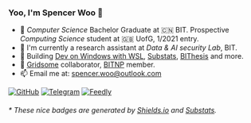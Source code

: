 ### Yoo, I'm Spencer Woo 👋

- 🍻 _Computer Science_ Bachelor Graduate at 🇨🇳 BIT. Prospective _Computing Science_ student at 🇬🇧 UofG, 1/2021 entry.
- 🔭 I'm currently a research assistant at _Data & AI security Lab_, BIT.
- 👯 Building [Dev on Windows with WSL](https://dowww.spencerwoo.com/), [Substats](https://api.spencerwoo.com/substats/), [BIThesis](https://github.com/BITNP/BIThesis) and more.
- 🥑 [Gridsome](https://github.com/gridsome) collaborator, [BITNP](https://github.com/BITNP) member.
- 📫 Email me at: [spencer.woo@outlook.com](mailto:spencer.woo@outlook.com)

[![GitHub](https://img.shields.io/badge/dynamic/json?logo=github&label=GitHub+Followers&labelColor=282c34&color=181717&query=%24.data.totalSubs&url=https%3A%2F%2Fapi.spencerwoo.com%2Fsubstats%2F%3Fsource%3Dgithub%26queryKey%3Dspencerwooo&longCache=true)](https://github.com/spencerwooo)
[![Telegram](https://img.shields.io/badge/dynamic/json?logo=telegram&label=%40realSpencerWoo&labelColor=2CA5E0&color=282c34&query=%24.data.totalSubs&url=https%3A%2F%2Fapi.spencerwoo.com%2Fsubstats%2F%3Fsource%3Dtelegram%26queryKey%3DrealSpencerWoo&longCache=true)](https://t.me/realSpencerWoo)
[![Feedly](https://img.shields.io/badge/dynamic/json?logo=rss&logoColor=white&label=RSS&labelColor=ffa500&suffix=+subscribers&color=282c34&query=%24.data.totalSubs&url=https%3A%2F%2Fapi.spencerwoo.com%2Fsubstats%2F%3Fsource%3Dfeedly%257Cinoreader%26queryKey%3Dhttps%3A%2F%2Fblog.spencerwoo.com%2Fposts%2Findex.xml&longCache=true)](https://blog.spencerwoo.com/)

<h6>* These nice badges are generated by <a href="https://shields.io/">Shields.io</a> and <a href="https://github.com/spencerwooo/Substats">Substats</a>.</h6>

<!--
**spencerwooo/spencerwooo** is a ✨ _special_ ✨ repository because its `README.md` (this file) appears on your GitHub profile.

Here are some ideas to get you started:

- 🔭 I’m currently working on ...
- 🌱 I’m currently learning ...
- 👯 I’m looking to collaborate on ...
- 🤔 I’m looking for help with ...
- 💬 Ask me about ...
- 📫 How to reach me: ...
- 😄 Pronouns: ...
- ⚡ Fun fact: ...
-->
